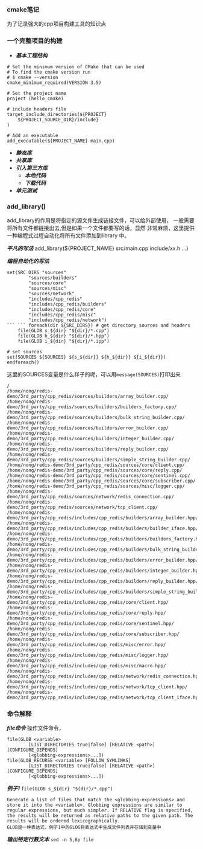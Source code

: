 ### cmake笔记
为了记录强大的cpp项目构建工具的知识点

### 一个完整项目的构建
- ***基本工程结构***
```
# Set the minimum version of CMake that can be used
# To find the cmake version run
# $ cmake --version
cmake_minimum_required(VERSION 3.5)

# Set the project name
project (hello_cmake)

# include headers file
target_include_directories(${PROJECT}
    ${PROJECT_SOURCE_DIR}/include}
)

# Add an executable
add_executable(${PROJECT_NAME} main.cpp)
```
- ***静态库***
- ***共享库***
- ***引入第三方库***
    - ***本地代码***
    - ***下载代码***
- ***单元测试***
### add_library()
add_library的作用是将指定的源文件生成链接文件，可以给外部使用，
一般需要将所有文件都链接出去,但是如果一个文件都要写的话，显然
非常麻烦，这里提供一种编程式过程自动化将所有文件添加到library
中。

***平凡的写法***
add_library(${PROJECT_NAME} src/main.cpp include/xx.h ...)

***编程自动化的写法***
```
set(SRC_DIRS "sources"
        "sources/builders"
        "sources/core"
        "sources/misc"
        "sources/network"
        "includes/cpp_redis"
        "includes/cpp_redis/builders"
        "includes/cpp_redis/core"
        "includes/cpp_redis/misc"
        "includes/cpp_redis/network")
``` ``` foreach(dir ${SRC_DIRS}) # get directory sources and headers
    file(GLOB s_${dir} "${dir}/*.cpp")
    file(GLOB h_${dir} "${dir}/*.hpp")
    file(GLOB i_${dir} "${dir}/*.ipp")

# set sources
set(SOURCES ${SOURCES} ${s_${dir}} ${h_${dir}} ${i_${dir}})
endforeach()
```
这里的SOURCES变量是什么样子的呢，可以用`message(SOURCES)`打印出来
```
/
/home/nong/redis-demo/3rd_party/cpp_redis/sources/builders/array_builder.cpp/
/home/nong/redis-demo/3rd_party/cpp_redis/sources/builders/builders_factory.cpp/
/home/nong/redis-demo/3rd_party/cpp_redis/sources/builders/bulk_string_builder.cpp/
/home/nong/redis-demo/3rd_party/cpp_redis/sources/builders/error_builder.cpp/
/home/nong/redis-demo/3rd_party/cpp_redis/sources/builders/integer_builder.cpp/
/home/nong/redis-demo/3rd_party/cpp_redis/sources/builders/reply_builder.cpp/
/home/nong/redis-demo/3rd_party/cpp_redis/sources/builders/simple_string_builder.cpp/
/home/nong/redis-demo/3rd_party/cpp_redis/sources/core/client.cpp/
/home/nong/redis-demo/3rd_party/cpp_redis/sources/core/reply.cpp/
/home/nong/redis-demo/3rd_party/cpp_redis/sources/core/sentinel.cpp/
/home/nong/redis-demo/3rd_party/cpp_redis/sources/core/subscriber.cpp/
/home/nong/redis-demo/3rd_party/cpp_redis/sources/misc/logger.cpp/
/home/nong/redis-demo/3rd_party/cpp_redis/sources/network/redis_connection.cpp/
/home/nong/redis-demo/3rd_party/cpp_redis/sources/network/tcp_client.cpp/
/home/nong/redis-demo/3rd_party/cpp_redis/includes/cpp_redis/builders/array_builder.hpp/
/home/nong/redis-demo/3rd_party/cpp_redis/includes/cpp_redis/builders/builder_iface.hpp/
/home/nong/redis-demo/3rd_party/cpp_redis/includes/cpp_redis/builders/builders_factory.hpp/
/home/nong/redis-demo/3rd_party/cpp_redis/includes/cpp_redis/builders/bulk_string_builder.hpp/
/home/nong/redis-demo/3rd_party/cpp_redis/includes/cpp_redis/builders/error_builder.hpp/
/home/nong/redis-demo/3rd_party/cpp_redis/includes/cpp_redis/builders/integer_builder.hpp/
/home/nong/redis-demo/3rd_party/cpp_redis/includes/cpp_redis/builders/reply_builder.hpp/
/home/nong/redis-demo/3rd_party/cpp_redis/includes/cpp_redis/builders/simple_string_builder.hpp/
/home/nong/redis-demo/3rd_party/cpp_redis/includes/cpp_redis/core/client.hpp/
/home/nong/redis-demo/3rd_party/cpp_redis/includes/cpp_redis/core/reply.hpp/
/home/nong/redis-demo/3rd_party/cpp_redis/includes/cpp_redis/core/sentinel.hpp/
/home/nong/redis-demo/3rd_party/cpp_redis/includes/cpp_redis/core/subscriber.hpp/
/home/nong/redis-demo/3rd_party/cpp_redis/includes/cpp_redis/misc/error.hpp/
/home/nong/redis-demo/3rd_party/cpp_redis/includes/cpp_redis/misc/logger.hpp/
/home/nong/redis-demo/3rd_party/cpp_redis/includes/cpp_redis/misc/macro.hpp/
/home/nong/redis-demo/3rd_party/cpp_redis/includes/cpp_redis/network/redis_connection.hpp/
/home/nong/redis-demo/3rd_party/cpp_redis/includes/cpp_redis/network/tcp_client.hpp/
/home/nong/redis-demo/3rd_party/cpp_redis/includes/cpp_redis/network/tcp_client_iface.hpp
```

### 命令解释

***file命令*** 操作文件命令，
```
file(GLOB <variable>
        [LIST_DIRECTORIES true|false] [RELATIVE <path>] [CONFIGURE_DEPENDS]
        [<globbing-expressions>...])
file(GLOB_RECURSE <variable> [FOLLOW_SYMLINKS]
        [LIST_DIRECTORIES true|false] [RELATIVE <path>] [CONFIGURE_DEPENDS]
        [<globbing-expressions>...])
```
***例子1*** `file(GLOB s_${dir} "${dir}/*.cpp")`

```
Generate a list of files that match the <globbing-expressions> and store it into the <variable>. Globbing expressions are similar to regular expressions, but much simpler. If RELATIVE flag is specified, the results will be returned as relative paths to the given path. The results will be ordered lexicographically.
GLOB是一种表达式，例子1中的GLOG将表达式中生成文件列表并存储到变量中
```
***输出特定行数文本*** `sed -n 5,8p file`
